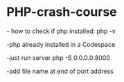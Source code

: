 # PHP-crash-course

\- how to check if php installed: php -v

-php already installed in a Codespace

-just run server php -S 0.0.0.0:8000

-add file name at end of port address
